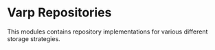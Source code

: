 # Varp Repositories

This modules contains repository implementations for various different storage strategies.
